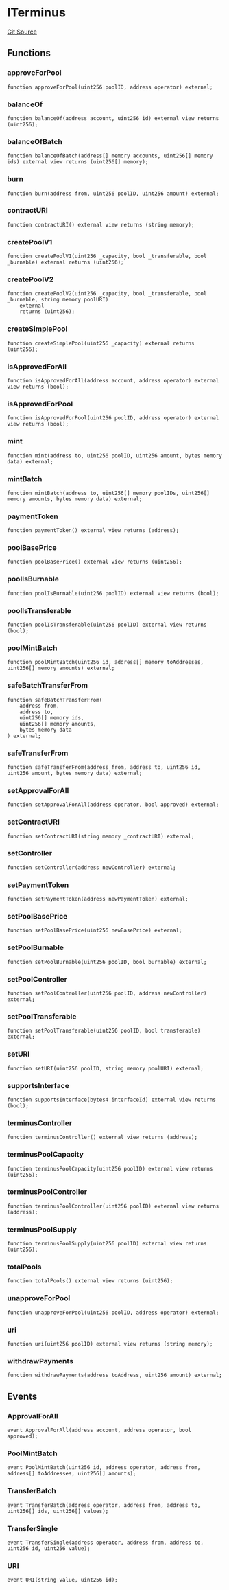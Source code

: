 # ITerminus
[Git Source](https://github.com/G7DAO/protocol/blob/1e1f8f95881a2f3fd7dca8655f2c3270ce027c4e/contracts/security/terminus/interfaces/ITerminus.sol)


## Functions
### approveForPool


```solidity
function approveForPool(uint256 poolID, address operator) external;
```

### balanceOf


```solidity
function balanceOf(address account, uint256 id) external view returns (uint256);
```

### balanceOfBatch


```solidity
function balanceOfBatch(address[] memory accounts, uint256[] memory ids) external view returns (uint256[] memory);
```

### burn


```solidity
function burn(address from, uint256 poolID, uint256 amount) external;
```

### contractURI


```solidity
function contractURI() external view returns (string memory);
```

### createPoolV1


```solidity
function createPoolV1(uint256 _capacity, bool _transferable, bool _burnable) external returns (uint256);
```

### createPoolV2


```solidity
function createPoolV2(uint256 _capacity, bool _transferable, bool _burnable, string memory poolURI)
    external
    returns (uint256);
```

### createSimplePool


```solidity
function createSimplePool(uint256 _capacity) external returns (uint256);
```

### isApprovedForAll


```solidity
function isApprovedForAll(address account, address operator) external view returns (bool);
```

### isApprovedForPool


```solidity
function isApprovedForPool(uint256 poolID, address operator) external view returns (bool);
```

### mint


```solidity
function mint(address to, uint256 poolID, uint256 amount, bytes memory data) external;
```

### mintBatch


```solidity
function mintBatch(address to, uint256[] memory poolIDs, uint256[] memory amounts, bytes memory data) external;
```

### paymentToken


```solidity
function paymentToken() external view returns (address);
```

### poolBasePrice


```solidity
function poolBasePrice() external view returns (uint256);
```

### poolIsBurnable


```solidity
function poolIsBurnable(uint256 poolID) external view returns (bool);
```

### poolIsTransferable


```solidity
function poolIsTransferable(uint256 poolID) external view returns (bool);
```

### poolMintBatch


```solidity
function poolMintBatch(uint256 id, address[] memory toAddresses, uint256[] memory amounts) external;
```

### safeBatchTransferFrom


```solidity
function safeBatchTransferFrom(
    address from,
    address to,
    uint256[] memory ids,
    uint256[] memory amounts,
    bytes memory data
) external;
```

### safeTransferFrom


```solidity
function safeTransferFrom(address from, address to, uint256 id, uint256 amount, bytes memory data) external;
```

### setApprovalForAll


```solidity
function setApprovalForAll(address operator, bool approved) external;
```

### setContractURI


```solidity
function setContractURI(string memory _contractURI) external;
```

### setController


```solidity
function setController(address newController) external;
```

### setPaymentToken


```solidity
function setPaymentToken(address newPaymentToken) external;
```

### setPoolBasePrice


```solidity
function setPoolBasePrice(uint256 newBasePrice) external;
```

### setPoolBurnable


```solidity
function setPoolBurnable(uint256 poolID, bool burnable) external;
```

### setPoolController


```solidity
function setPoolController(uint256 poolID, address newController) external;
```

### setPoolTransferable


```solidity
function setPoolTransferable(uint256 poolID, bool transferable) external;
```

### setURI


```solidity
function setURI(uint256 poolID, string memory poolURI) external;
```

### supportsInterface


```solidity
function supportsInterface(bytes4 interfaceId) external view returns (bool);
```

### terminusController


```solidity
function terminusController() external view returns (address);
```

### terminusPoolCapacity


```solidity
function terminusPoolCapacity(uint256 poolID) external view returns (uint256);
```

### terminusPoolController


```solidity
function terminusPoolController(uint256 poolID) external view returns (address);
```

### terminusPoolSupply


```solidity
function terminusPoolSupply(uint256 poolID) external view returns (uint256);
```

### totalPools


```solidity
function totalPools() external view returns (uint256);
```

### unapproveForPool


```solidity
function unapproveForPool(uint256 poolID, address operator) external;
```

### uri


```solidity
function uri(uint256 poolID) external view returns (string memory);
```

### withdrawPayments


```solidity
function withdrawPayments(address toAddress, uint256 amount) external;
```

## Events
### ApprovalForAll

```solidity
event ApprovalForAll(address account, address operator, bool approved);
```

### PoolMintBatch

```solidity
event PoolMintBatch(uint256 id, address operator, address from, address[] toAddresses, uint256[] amounts);
```

### TransferBatch

```solidity
event TransferBatch(address operator, address from, address to, uint256[] ids, uint256[] values);
```

### TransferSingle

```solidity
event TransferSingle(address operator, address from, address to, uint256 id, uint256 value);
```

### URI

```solidity
event URI(string value, uint256 id);
```

